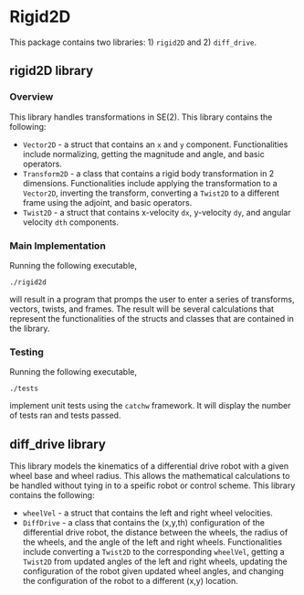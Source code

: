 # Rigid2D
This package contains two libraries: 1) `rigid2D` and 2) `diff_drive`.

## rigid2D library
### Overview
This library handles transformations in SE(2). This library contains the following:
* `Vector2D` - a struct that contains an `x` and `y` component. Functionalities include normalizing, getting the magnitude and angle, and basic operators.
* `Transform2D` - a class that contains a rigid body transformation in 2 dimensions. Functionalities include applying the transformation to a `Vector2D`, inverting the transform, converting a `Twist2D` to a different frame using the adjoint, and basic operators.
* `Twist2D` - a struct that contains x-velocity `dx`, y-velocity `dy`, and angular velocity `dth` components.

### Main Implementation
Running the following executable,
```
./rigid2d
```
will result in a program that promps the user to enter a series of transforms, vectors, twists, and frames. The result will be several calculations that represent the functionalities of the structs and classes that are contained in the library.

### Testing
Running the following executable,
```
./tests
```
implement unit tests using the `catchw` framework. It will display the number of tests ran and tests passed.

## diff_drive library
This library models the kinematics of a differential drive robot with a given wheel base and wheel radius. This allows the mathematical calculations to be handled without tying in to a speific robot or control scheme. This library contains the following:
* `wheelVel` - a struct that contains the left and right wheel velocities.
* `DiffDrive` - a class that contains the (x,y,th) configuration of the differential drive robot, the distance between the wheels, the radius of the wheels, and the angle of the left and right wheels. Functionalities include converting a `Twist2D` to the corresponding `wheelVel`, getting a `Twist2D` from updated angles of the left and right wheels, updating the configuration of the robot given updated wheel angles, and changing the configuration of the robot to a different (x,y) location.
